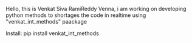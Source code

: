Hello, this is Venkat Siva RamiReddy Venna, i am working on developing python methods to shortages the code in realtime using "venkat_int_methods" paackage

Install:
pip install venkat_int_methods
